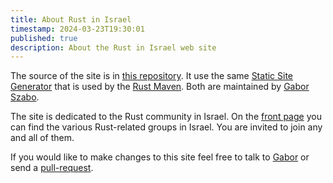 ```yaml
---
title: About Rust in Israel
timestamp: 2024-03-23T19:30:01
published: true
description: About the Rust in Israel web site
---
```



The source of the site is in [this repository](https://github.com/szabgab/rust.org.il).
It use the same [Static Site Generator](https://ssg.code-maven.com/) that is used by the [Rust Maven](https://rust.code-maven.com/).
Both are maintained by [Gabor Szabo](https://szabgab.com/).

The site is dedicated to the Rust community in Israel. On the [front page](/) you can find the various Rust-related groups in Israel.
You are invited to join any and all of them.

If you would like to make changes to this site feel free to talk to [Gabor](https://szabgab.com/contact) or send a [pull-request](https://github.com/szabgab/rust.org.il).

